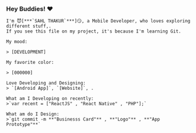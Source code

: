 ### Hey Buddies! ❤

    I'm 😈[***`SAHL THAKUR`***]😏, a Mobile Developer, who loves exploring different stuff,.
    If you see this file on my project, it's because I'm learning Git.

    My mood:

    > [DEVELOPMENT]

    My favorite color:

    > [000000]

    Love Developing and Designing:
    > `[Android App]`, `[Website]`, .

    What am I Developing on recently:
    >`var recent = ["ReactJS" , "React Native" , "PHP"];`

    What am do I Design:
    >`git commit -m **"Businesss Card"** , **"Logo"** , **"App Prototype"**`